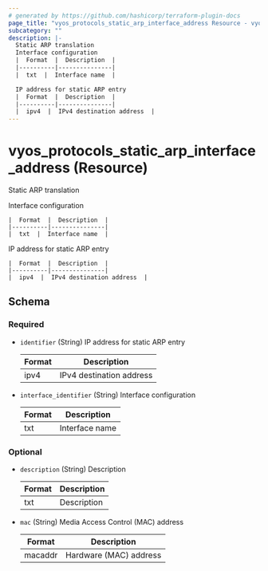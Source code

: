 ```yaml
---
# generated by https://github.com/hashicorp/terraform-plugin-docs
page_title: "vyos_protocols_static_arp_interface_address Resource - vyos"
subcategory: ""
description: |-
  Static ARP translation
  Interface configuration
  |  Format  |  Description  |
  |----------|---------------|
  |  txt  |  Interface name  |

  IP address for static ARP entry
  |  Format  |  Description  |
  |----------|---------------|
  |  ipv4  |  IPv4 destination address  |
---
```


# vyos_protocols_static_arp_interface_address (Resource)

Static ARP translation

Interface configuration

    |  Format  |  Description  |
    |----------|---------------|
    |  txt  |  Interface name  |

IP address for static ARP entry

    |  Format  |  Description  |
    |----------|---------------|
    |  ipv4  |  IPv4 destination address  |



<!-- schema generated by tfplugindocs -->
## Schema

### Required

- `identifier` (String) IP address for static ARP entry

    |  Format  |  Description  |
    |----------|---------------|
    |  ipv4  |  IPv4 destination address  |
- `interface_identifier` (String) Interface configuration

    |  Format  |  Description  |
    |----------|---------------|
    |  txt  |  Interface name  |

### Optional

- `description` (String) Description

    |  Format  |  Description  |
    |----------|---------------|
    |  txt  |  Description  |
- `mac` (String) Media Access Control (MAC) address

    |  Format  |  Description  |
    |----------|---------------|
    |  macaddr  |  Hardware (MAC) address  |
